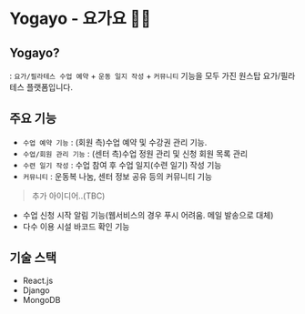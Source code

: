 # Yogayo - 요가요 🧘‍♀️

## Yogayo?

: `요가/필라테스 수업 예약` + `운동 일지 작성` + `커뮤니티` 기능을 모두 가진 원스탑 요가/필라테스 플랫폼입니다.

## 주요 기능

- `수업 예약 기능` : (회원 측)수업 예약 및 수강권 관리 기능.
- `수업/회원 관리 기능` : (센터 측)수업 정원 관리 및 신청 회원 목록 관리 
- `수련 일기 작성` : 수업 참여 후 수업 일지(수련 일기) 작성 기능
- `커뮤니티` : 운동복 나눔, 센터 정보 공유 등의 커뮤니티 기능

> 추가 아이디어..(TBC)
- 수업 신청 시작 알림 기능(웹서비스의 경우 푸시 어려움. 메일 발송으로 대체)
- 다수 이용 시설 바코드 확인 기능

## 기술 스택

- React.js
- Django
- MongoDB
